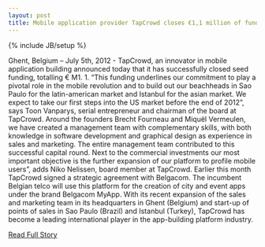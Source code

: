 ```yaml
---
layout: post
title: Mobile application provider TapCrowd closes €1,1 million of funding
---
```

{% include JB/setup %}<p>  Ghent, Belgium – July 5th, 2012 - TapCrowd, an innovator in mobile application building announced today that it has successfully closed seed funding, totalling € M1.  1.  “This funding underlines our commitment to play a pivotal role in the mobile revolution and to build out our beachheads in Sao Paulo for the latin-american market and Istanbul for the asian market.  We expect to take our first steps into the US market before the end of 2012”, says Toon Vanparys, serial entrepreneur and chairman of the board at TapCrowd.  Around the founders Brecht Fourneau and Miquël Vermeulen, we have created a management team with complementary skills, with both knowledge in software development and graphical design as experience in sales and marketing.  The entire management team contributed to this successful capital round.  Next to the commercial investments our most important objective is the further expansion of our platform to profile mobile users”, adds Niko Nelissen, board member at TapCrowd.  Earlier this month TapCrowd signed a strategic agreement with Belgacom.  The incumbent Belgian telco will use this platform for the creation of city and event apps under the brand Belgacom MyApp.  With its recent expansion of the sales and marketing team in its headquarters in Ghent (Belgium) and start-up of points of sales in Sao Paulo (Brazil) and Istanbul (Turkey), TapCrowd has become a leading international player in the app-building platform industry.<br />
<p><a href="http://tapcrowd.com/news/mobile-application-provider-tapcrowd-closes-%E2%82%AC11-million-funding">Read Full Story</a></p>
